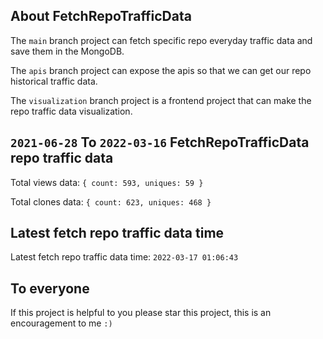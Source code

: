 ## About FetchRepoTrafficData

The `main` branch project can fetch specific repo everyday traffic data and save them in the MongoDB.

The `apis` branch project can expose the apis so that we can get our repo historical traffic data.

The `visualization` branch project is a frontend project that can make the repo traffic data visualization.

## `2021-06-28` To `2022-03-16` FetchRepoTrafficData repo traffic data

Total views data: `{ count: 593, uniques: 59 }`

Total clones data: `{ count: 623, uniques: 468 }`

## Latest fetch repo traffic data time

Latest fetch repo traffic data time: `2022-03-17 01:06:43`

## To everyone

If this project is helpful to you please star this project, this is an encouragement to me `:)`



